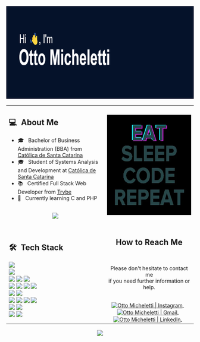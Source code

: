 <div align="center">
  <img height="250em" src="./header.png"/>
  <table>
    <tr>
      <td>
        <h2> 💻 &nbsp;About Me </h2>
        <ul>
          <li>🎓 &nbsp; Bachelor of Business Administration (BBA) from <a href="https://catolicasc.org.br/">Católica de Santa Catarina</a></li>
          <li>🎓 &nbsp; Student of Systems Analysis and Development at <a href="https://catolicasc.org.br/">Católica de Santa Catarina</a></li>
          <li>📚 &nbsp; Certified Full Stack Web Developer from <a href="https://github.com/betrybe">Trybe</a></li>
          <li>📝 &nbsp; Currently learning C and PHP</li>
        </ul>
        <p align="center">
          <br>
          <img height="150em" src="https://github-readme-stats-eight-theta.vercel.app/api?username=ottomicheletti&show_icons=true&theme=algolia&include_all_commits=true&count_private=true"/>
        </p>
      </td>
      <td>
        <p align="center">
          <img height="270em" src="./eatsleepcoderepeat.webp"/>
        </p>
      </td>
    </tr>
    <tr>
      <td>
        <h2> 🛠 &nbsp;Tech Stack</h2>
        <img src="https://img.shields.io/badge/Python-05122A?style=for-the-badge&logo=python&logoColor=white"/>
        <br>
        <img src="https://img.shields.io/badge/PHP-05122A?style=for-the-badge&logo=php&logoColor=white"/>
        <br>
        <img src="https://img.shields.io/badge/Html5-05122A?style=for-the-badge&logo=html5&logoColor=white"/>
        <img src="https://img.shields.io/badge/Css3-05122A?style=for-the-badge&logo=css3&logoColor=white"/>
        <img src="https://img.shields.io/badge/JavaScript-05122A?style=for-the-badge&logo=javascript&logoColor=white"/>
        <br>
        <img src="https://img.shields.io/badge/react-05122A?style=for-the-badge&logo=react&logoColor=white"/>
        <img src="https://img.shields.io/badge/redux-05122A?style=for-the-badge&logo=redux&logoColor=white"/>
        <!-- <img src="https://img.shields.io/badge/SolidJS-05122A?style=for-the-badge&logo=solid&logoColor=white"/> -->
        <!-- <img src="https://img.shields.io/badge/tailwindcss-05122A?style=for-the-badge&logo=tailwind-css&logoColor=white"/> -->
        <img src="https://img.shields.io/badge/node.js-05122A?style=for-the-badge&logo=node.js&logoColor=white"/>
        <img src="https://img.shields.io/badge/express.js-05122A?style=for-the-badge&logo=express&logoColor=white"/>
        <br>
        <img src="https://img.shields.io/badge/git-05122A?style=for-the-badge&logo=git&logoColor=white"/>
        <img src="https://img.shields.io/badge/github-05122A?style=for-the-badge&logo=github&logoColor=white"/>
        <br>
        <img src="https://img.shields.io/badge/MS%20SQL%20Server-05122A?style=for-the-badge&logo=microsoftsqlserver&logoColor=white"/>
        <img src="https://img.shields.io/badge/MySQL-05122A?style=for-the-badge&logo=mysql&logoColor=white"/>
        <img src="https://img.shields.io/badge/MongoDB-05122A?style=for-the-badge&logo=mongodb&logoColor=white"/>
        <img src="https://img.shields.io/badge/Docker-05122A?style=for-the-badge&logo=docker&logoColor=white"/>
        <br>
        <img src="https://img.shields.io/badge/vite-05122A?style=for-the-badge&logo=vite&logoColor=white"/>
        <img src="https://img.shields.io/badge/Visual%20Studio%20Code-05122A?style=for-the-badge&logo=visual-studio-code&logoColor=white"/>
        <br>
        <img src="https://img.shields.io/badge/Linux-05122A?style=for-the-badge&logo=linux&logoColor=white"/>
        <img src="https://img.shields.io/badge/Windows-05122A?style=for-the-badge&logo=windows&logoColor=white"/>
      </td>
      <td>
        <div align="center">
          <h2><b>How to Reach Me</b></h2>
          <br>
          <p>Please don't hesitate to contact me
            <br>if you need further information or help.
          </p>
          <br>
          <a href="https://www.instagram.com/micheletti_" target="_blank">
            <img align="center" alt="Otto Micheletti | Instagram" width="30em" src="https://img.icons8.com/ios-glyphs/50/000000/instagram-new.png" />
          </a> &nbsp;&nbsp;
          <!-- <a href="https://www.youtube.com/c/username_here" target="_blank">
            <img align="center" alt="Otto Micheletti | YouTube" width="30em" src="https://img.icons8.com/ios-glyphs/50/000000/youtube.png" />
          </a> &nbsp;&nbsp; -->
          <a href="mailto:michelettiotto@gmail.com" >
            <img align="center" alt="Otto Micheletti | Gmail" width="30em" src="https://img.icons8.com/ios-glyphs/50/000000/gmail.png" />
          </a> &nbsp;&nbsp;
          <a href="https://www.linkedin.com/in/ottomic/" >
            <img align="center" alt="Otto Micheletti | LinkedIn" width="30em" src="https://img.icons8.com/ios-glyphs/50/000000/linkedin.png" />
          </a> &nbsp;&nbsp;
          <br>
        </div>
      </td>
    </tr>
  </table>
  <img align="center" src="https://komarev.com/ghpvc/?username=ottomicheletti&color=lightgrey" />
</div>


